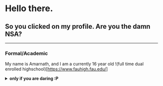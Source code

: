 # Hello there.

## So you clicked on my profile. Are you the damn NSA?
_____

### Formal/Academic

My name is Amarnath, and I am a currently 16 year old !(full time dual enrolled highschool)[https://www.fauhigh.fau.edu/]

<details>
<summary><b>only if you are daring :P</b></summary>

And yes I am the little kid in the dark blue shirt with glasses in the bottom right. The photo was taken **4** years ago ok I was in 7th grade bud....

</details>

 
